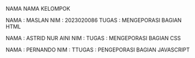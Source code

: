 NAMA NAMA KELOMPOK

NAMA : MASLAN
NIM : 2023020086
TUGAS : MENGEPORASI BAGIAN HTML

NAMA : ASTRID NUR AINI
NIM : 
TUGAS : MENGEPORASI BAGIAN CSS

NAMA : PERNANDO
NIM :
TTUGAS : PENGEPORASI BAGIAN JAVASCRIPT